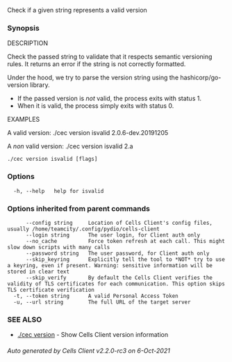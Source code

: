 Check if a given string represents a valid version

### Synopsis


DESCRIPTION 
  
  Check the passed string to validate that it respects semantic versioning rules.
  It returns an error if the string is not correctly formatted.

  Under the hood, we try to parse the version string using the hashicorp/go-version library.
   - If the passed version is *not* valid, the process exits with status 1.
   - When it is valid, the process simply exits with status 0.

EXAMPLES

  A valid version:
   ./cec version isvalid 2.0.6-dev.20191205

  A *non* valid version:
   ./cec version isvalid 2.a


```
./cec version isvalid [flags]
```

### Options

```
  -h, --help   help for isvalid
```

### Options inherited from parent commands

```
      --config string     Location of Cells Client's config files, usually /home/teamcity/.config/pydio/cells-client
      --login string      The user login, for Client auth only
      --no_cache          Force token refresh at each call. This might slow down scripts with many calls
      --password string   The user password, for Client auth only
      --skip_keyring      Explicitly tell the tool to *NOT* try to use a keyring, even if present. Warning: sensitive information will be stored in clear text
      --skip_verify       By default the Cells Client verifies the validity of TLS certificates for each communication. This option skips TLS certificate verification
  -t, --token string      A valid Personal Access Token
  -u, --url string        The full URL of the target server
```

### SEE ALSO

* [./cec version](./cec-version)	 - Show Cells Client version information

###### Auto generated by Cells Client v2.2.0-rc3 on 6-Oct-2021
